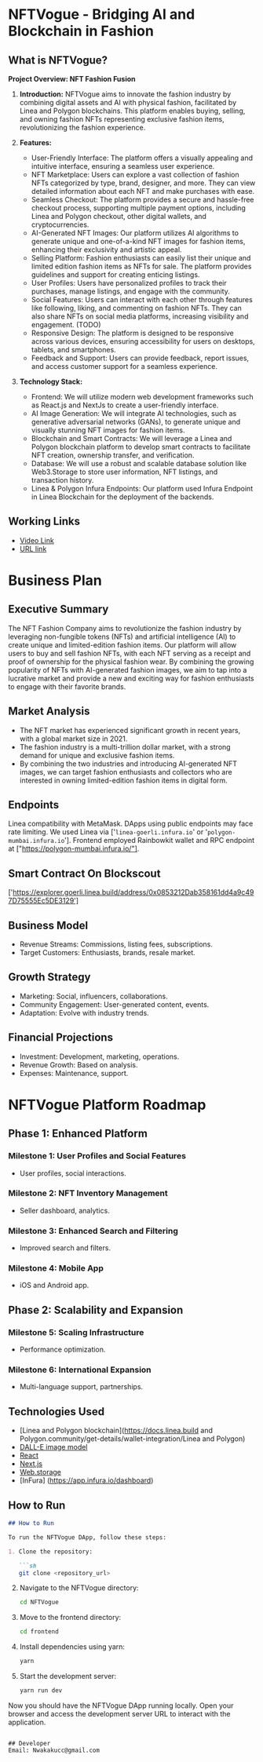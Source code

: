 # NFTVogue - Bridging AI and Blockchain in Fashion

## What is NFTVogue?

**Project Overview: NFT Fashion Fusion**

1. **Introduction:**
   NFTVogue aims to innovate the fashion industry by combining digital assets and AI with physical fashion, facilitated by Linea and Polygon blockchains. This platform enables buying, selling, and owning fashion NFTs representing exclusive fashion items, revolutionizing the fashion experience.

2. **Features:**
   - User-Friendly Interface: The platform offers a visually appealing and intuitive interface, ensuring a seamless user experience.
   - NFT Marketplace: Users can explore a vast collection of fashion NFTs categorized by type, brand, designer, and more. They can view detailed information about each NFT and make purchases with ease.
   - Seamless Checkout: The platform provides a secure and hassle-free checkout process, supporting multiple payment options, including Linea and Polygon checkout, other digital wallets, and cryptocurrencies.
   - AI-Generated NFT Images: Our platform utilizes AI algorithms to generate unique and one-of-a-kind NFT images for fashion items, enhancing their exclusivity and artistic appeal.
   - Selling Platform: Fashion enthusiasts can easily list their unique and limited edition fashion items as NFTs for sale. The platform provides guidelines and support for creating enticing listings.
   - User Profiles: Users have personalized profiles to track their purchases, manage listings, and engage with the community.
   - Social Features: Users can interact with each other through features like following, liking, and commenting on fashion NFTs. They can also share NFTs on social media platforms, increasing visibility and engagement. (TODO)
   - Responsive Design: The platform is designed to be responsive across various devices, ensuring accessibility for users on desktops, tablets, and smartphones.
   - Feedback and Support: Users can provide feedback, report issues, and access customer support for a seamless experience.

3. **Technology Stack:**
   - Frontend: We will utilize modern web development frameworks such as React.js and NextJs to create a user-friendly interface.
   - AI Image Generation: We will integrate AI technologies, such as generative adversarial networks (GANs), to generate unique and visually stunning NFT images for fashion items.
   - Blockchain and Smart Contracts: We will leverage a Linea and Polygon blockchain platform to develop smart contracts to facilitate NFT creation, ownership transfer, and verification.
   - Database: We will use a robust and scalable database solution like Web3.Storage to store user information, NFT listings, and transaction history.
   - Linea & Polygon Infura Endpoints: Our platform used Infura Endpoint in Linea Blockchain for the deployment of the backends.


## Working Links
- [Video Link](https://youtu.be/bf_bi5v2Ov4)
- [URL link](https://NFTVogue-woad.vercel.app)

# Business Plan

## Executive Summary
The NFT Fashion Company aims to revolutionize the fashion industry by leveraging non-fungible tokens (NFTs) and artificial intelligence (AI) to create unique and limited-edition fashion items. Our platform will allow users to buy and sell fashion NFTs, with each NFT serving as a receipt and proof of ownership for the physical fashion wear. By combining the growing popularity of NFTs with AI-generated fashion images, we aim to tap into a lucrative market and provide a new and exciting way for fashion enthusiasts to engage with their favorite brands.

## Market Analysis
- The NFT market has experienced significant growth in recent years, with a global market size in 2021.
- The fashion industry is a multi-trillion dollar market, with a strong demand for unique and exclusive fashion items.
- By combining the two industries and introducing AI-generated NFT images, we can target fashion enthusiasts and collectors who are interested in owning limited-edition fashion items in digital form.

## Endpoints
Linea compatibility with MetaMask.
DApps using public endpoints may face rate limiting. We used Linea via ['`linea-goerli.infura.io`' or '`polygon-mumbai.infura.io`']. Frontend employed Rainbowkit wallet and RPC endpoint at ["https://polygon-mumbai.infura.io/"].


## Smart Contract On Blockscout
['https://explorer.goerli.linea.build/address/0x0853212Dab358161dd4a9c497D75555Ec5DE3129']

## Business Model
- Revenue Streams: Commissions, listing fees, subscriptions.
- Target Customers: Enthusiasts, brands, resale market.

## Growth Strategy
- Marketing: Social, influencers, collaborations.
- Community Engagement: User-generated content, events.
- Adaptation: Evolve with industry trends.

## Financial Projections
- Investment: Development, marketing, operations.
- Revenue Growth: Based on analysis.
- Expenses: Maintenance, support.

# NFTVogue Platform Roadmap

## Phase 1: Enhanced Platform

### Milestone 1: User Profiles and Social Features
- User profiles, social interactions.

### Milestone 2: NFT Inventory Management
- Seller dashboard, analytics.

### Milestone 3: Enhanced Search and Filtering
- Improved search and filters.

### Milestone 4: Mobile App
- iOS and Android app.

## Phase 2: Scalability and Expansion

### Milestone 5: Scaling Infrastructure
- Performance optimization.

### Milestone 6: International Expansion
- Multi-language support, partnerships.



## Technologies Used
- [Linea and Polygon blockchain](https://docs.linea.build and Polygon.community/get-details/wallet-integration/Linea and Polygon)
- [DALL-E image model](https://openai.com/blog/dall-e/)
- [React](https://reactjs.org/)
- [Next.js](https://nextjs.org/)
- [Web.storage](https://web3.storage/)
- [InFura] (https://app.infura.io/dashboard)

## How to Run


```markdown
## How to Run

To run the NFTVogue DApp, follow these steps:

1. Clone the repository:

   ```sh
   git clone <repository_url>
   ```

2. Navigate to the NFTVogue directory:

   ```sh
   cd NFTVogue
   ```

3. Move to the frontend directory:

   ```sh
   cd frontend
   ```

4. Install dependencies using yarn:

   ```sh
   yarn
   ```

5. Start the development server:

   ```sh
   yarn run dev
   ```

Now you should have the NFTVogue DApp running locally. Open your browser and access the development server URL to interact with the application.
```

## Developer
Email: Nwakakucc@gmail.com